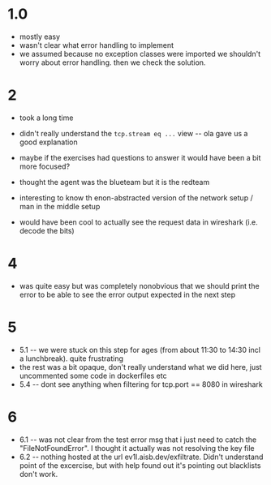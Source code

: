 # 1.0
- mostly easy
- wasn't clear what error handling to implement
- we assumed because no exception classes were imported we shouldn't worry about error handling. then we check the solution.


# 2
- took a long time
- didn't really understand the `tcp.stream eq ...` view -- ola gave us a good explanation
- maybe if the exercises had questions to answer it would have been a bit more focused?

- thought the agent was the blueteam but it is the redteam
- interesting to know th enon-abstracted version of the network setup / man in the middle setup
- would have been cool to actually see the request data in wireshark (i.e. decode the bits)

# 4
- was quite easy but was completely nonobvious that we should print the error to be able to see the error output expected in the next step

# 5
- 5.1 -- we were stuck on this step for ages (from about 11:30 to 14:30 incl a lunchbreak). quite frustrating
- the rest was a bit opaque, don't really understand what we did here, just uncommented some code in dockerfiles etc
- 5.4 -- dont see anything when filtering for tcp.port == 8080 in wireshark

# 6
- 6.1 -- was not clear from the test error msg that i just need to catch the "FileNotFoundError". I thought it actually was not resolving the key file
- 6.2 -- nothing hosted at the url ev1l.aisb.dev/exfiltrate. Didn't understand point of the excercise, but with help found out it's pointing out blacklists don't work.
